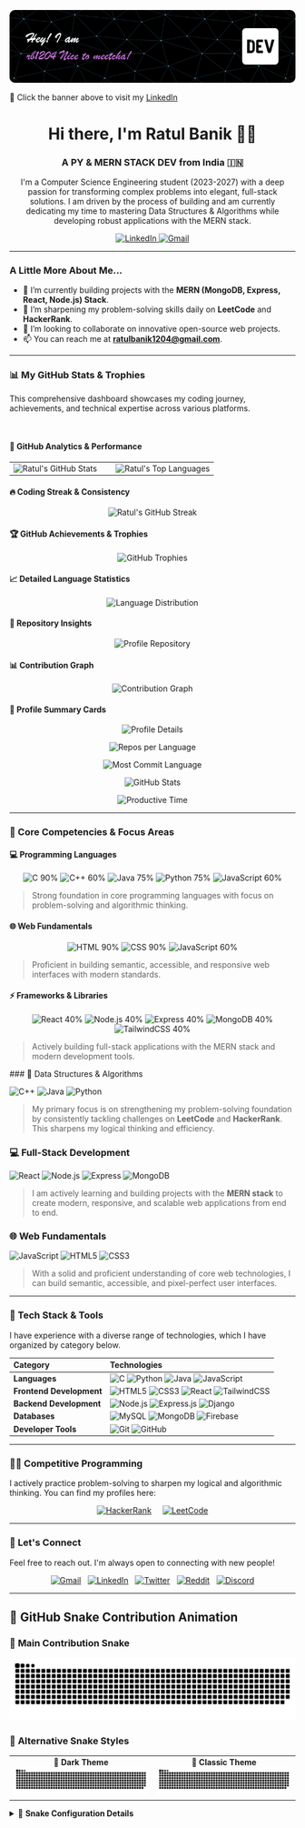 [![LinkedIn Banner](./banner_github.png)](https://www.linkedin.com/in/ratul-banik1204/)

🔗 Click the banner above to visit my [LinkedIn](https://www.linkedin.com/in/ratul-banik1204/)


<h1 align="center">Hi there, I'm Ratul Banik 👋🏼</h1>
<h3 align="center">A PY & MERN STACK DEV from India 🇮🇳</h3>

<p align="center">
  I'm a Computer Science Engineering student (2023-2027) with a deep passion for transforming complex problems into elegant, full-stack solutions. I am driven by the process of building and am currently dedicating my time to mastering Data Structures & Algorithms while developing robust applications with the MERN stack.
</p>

<p align="center">
  <a href="https://www.linkedin.com/in/ratul-banik1204/" target="_blank">
    <img src="https://img.shields.io/badge/LinkedIn-%230077B5.svg?style=for-the-badge&logo=linkedin&logoColor=white" alt="LinkedIn"/>
  </a>
  <a href="mailto:ratulbanik1204@gmail.com">
    <img src="https://img.shields.io/badge/Gmail-D14836?style=for-the-badge&logo=gmail&logoColor=white" alt="Gmail"/>
  </a>
</p>

---

### A Little More About Me...

* 🔭 I’m currently building projects with the **MERN (MongoDB, Express, React, Node.js) Stack**.
* 🌱 I’m sharpening my problem-solving skills daily on **LeetCode** and **HackerRank**.
* 👯 I’m looking to collaborate on innovative open-source web projects.
* 📫 You can reach me at **ratulbanik1204@gmail.com**.

---
### 📊 My GitHub Stats & Trophies

This comprehensive dashboard showcases my coding journey, achievements, and technical expertise across various platforms.

<br/>

#### 🚀 **GitHub Analytics & Performance**
<table width="100%">
  <tr>
    <td width="50%" valign="top">
      <img src="https://github-readme-stats.vercel.app/api?username=rbanik1204&show_icons=true&theme=tokyonight&hide_border=true&include_all_commits=true&count_private=true&border_radius=10&card_width=400" alt="Ratul's GitHub Stats" />
    </td>
    <td width="50%" valign="top">
      <img src="https://github-readme-stats.vercel.app/api/top-langs/?username=rbanik1204&layout=compact&theme=tokyonight&hide_border=true&langs_count=8&border_radius=10&card_width=400" alt="Ratul's Top Languages" />
    </td>
  </tr>
</table>

#### 🔥 **Coding Streak & Consistency**
<p align="center">
  <img src="https://github-readme-streak-stats.herokuapp.com/?user=rbanik1204&theme=tokyonight&hide_border=true&border_radius=10&card_width=800" alt="Ratul's GitHub Streak" />
</p>

#### 🏆 **GitHub Achievements & Trophies**
<p align="center">
  <img src="https://github-profile-trophy.vercel.app/?username=rbanik1204&theme=tokyonight&column=4&margin-w=15&margin-h=15&rank=SECRET,SSS,SS,S,AAA&title=MultiLanguage,Stars,Commits,Repositories" alt="GitHub Trophies" />
</p>

#### 📈 **Detailed Language Statistics**
<p align="center">
  <img src="https://github-readme-stats.vercel.app/api/top-langs/?username=rbanik1204&layout=donut&theme=tokyonight&hide_border=true&langs_count=8&border_radius=10&card_width=800&hide=html,css,scss,makefile" alt="Language Distribution" />
</p>

#### 🎯 **Repository Insights**
<p align="center">
  <img src="https://github-readme-stats.vercel.app/api/pin/?username=rbanik1204&repo=rbanik1204&theme=tokyonight&hide_border=true&border_radius=10" alt="Profile Repository" />
</p>

#### 📊 **Contribution Graph**
<p align="center">
  <img src="https://github-readme-activity-graph.vercel.app/graph?username=rbanik1204&theme=tokyonight&hide_border=true&area=true&area_color=1f1f23&line=61dafb&point=61dafb&color=61dafb&bg_color=0d1117&hide_title=true&radius=8" alt="Contribution Graph" />
</p>

#### 🏅 **Profile Summary Cards**
<p align="center">
  <img src="https://github-profile-summary-cards.vercel.app/api/cards/profile-details?username=rbanik1204&theme=tokyonight&hide_border=true&border_radius=10" alt="Profile Details" />
</p>

<p align="center">
  <img src="https://github-profile-summary-cards.vercel.app/api/cards/repos-per-language?username=rbanik1204&theme=tokyonight&hide_border=true&border_radius=10" alt="Repos per Language" />
</p>

<p align="center">
  <img src="https://github-profile-summary-cards.vercel.app/api/cards/most-commit-language?username=rbanik1204&theme=tokyonight&hide_border=true&border_radius=10" alt="Most Commit Language" />
</p>

<p align="center">
  <img src="https://github-profile-summary-cards.vercel.app/api/cards/stats?username=rbanik1204&theme=tokyonight&hide_border=true&border_radius=10" alt="GitHub Stats" />
</p>

<p align="center">
  <img src="https://github-profile-summary-cards.vercel.app/api/cards/productive-time?username=rbanik1204&theme=tokyonight&hide_border=true&border_radius=10&utcOffset=5.5" alt="Productive Time" />
</p>

---
### 🎯 Core Competencies & Focus Areas

#### 💻 Programming Languages
<p align="center">
  <img src="https://img.shields.io/badge/C-90%25-00599C?style=for-the-badge&logo=c&logoColor=white" alt="C 90%"/>
  <img src="https://img.shields.io/badge/C++-60%25-00599C?style=for-the-badge&logo=c%2B%2B&logoColor=white" alt="C++ 60%"/>
  <img src="https://img.shields.io/badge/Java-75%25-ED8B00?style=for-the-badge&logo=openjdk&logoColor=white" alt="Java 75%"/>
  <img src="https://img.shields.io/badge/Python-75%25-3776AB?style=for-the-badge&logo=python&logoColor=white" alt="Python 75%"/>
  <img src="https://img.shields.io/badge/JavaScript-60%25-F7DF1E?style=for-the-badge&logo=javascript&logoColor=black" alt="JavaScript 60%"/>
</p>

<blockquote>
  Strong foundation in core programming languages with focus on problem-solving and algorithmic thinking.
</blockquote>

#### 🌐 Web Fundamentals
<p align="center">
  <img src="https://img.shields.io/badge/HTML-90%25-E34F26?style=for-the-badge&logo=html5&logoColor=white" alt="HTML 90%"/>
  <img src="https://img.shields.io/badge/CSS-90%25-1572B6?style=for-the-badge&logo=css3&logoColor=white" alt="CSS 90%"/>
  <img src="https://img.shields.io/badge/JavaScript-60%25-F7DF1E?style=for-the-badge&logo=javascript&logoColor=black" alt="JavaScript 60%"/>
</p>

<blockquote>
  Proficient in building semantic, accessible, and responsive web interfaces with modern standards.
</blockquote>

#### ⚡ Frameworks & Libraries
<p align="center">
  <img src="https://img.shields.io/badge/React-40%25-61DAFB?style=for-the-badge&logo=react&logoColor=black" alt="React 40%"/>
  <img src="https://img.shields.io/badge/Node.js-40%25-339933?style=for-the-badge&logo=nodedotjs&logoColor=white" alt="Node.js 40%"/>
  <img src="https://img.shields.io/badge/Express-40%25-000000?style=for-the-badge&logo=express&logoColor=white" alt="Express 40%"/>
  <img src="https://img.shields.io/badge/MongoDB-40%25-47A248?style=for-the-badge&logo=mongodb&logoColor=white" alt="MongoDB 40%"/>
  <img src="https://img.shields.io/badge/TailwindCSS-40%25-38B2AC?style=for-the-badge&logo=tailwind-css&logoColor=white" alt="TailwindCSS 40%"/>
</p>

<blockquote>
  Actively building full-stack applications with the MERN stack and modern development tools.
</blockquote>
### 🚀 Data Structures & Algorithms
<p>
  <img src="https://img.shields.io/badge/C%2B%2B-00599C?style=for-the-badge&logo=c%2B%2B&logoColor=white" alt="C++"/>
  <img src="https://img.shields.io/badge/Java-ED8B00?style=for-the-badge&logo=openjdk&logoColor=white" alt="Java"/>
  <img src="https://img.shields.io/badge/Python-3776AB?style=for-the-badge&logo=python&logoColor=white" alt="Python"/>
</p>
<blockquote>
  My primary focus is on strengthening my problem-solving foundation by consistently tackling challenges on <strong>LeetCode</strong> and <strong>HackerRank</strong>. This sharpens my logical thinking and efficiency.
</blockquote>

### 💻 Full-Stack Development
<p>
  <img src="https://img.shields.io/badge/React-20232A?style=for-the-badge&logo=react&logoColor=61DAFB" alt="React"/>
  <img src="https://img.shields.io/badge/Node.js-339933?style=for-the-badge&logo=nodedotjs&logoColor=white" alt="Node.js"/>
  <img src="https://img.shields.io/badge/Express-000000?style=for-the-badge&logo=express&logoColor=white" alt="Express"/>
  <img src="https://img.shields.io/badge/MongoDB-47A248?style=for-the-badge&logo=mongodb&logoColor=white" alt="MongoDB"/>
</p>
<blockquote>
  I am actively learning and building projects with the <strong>MERN stack</strong> to create modern, responsive, and scalable web applications from end to end.
</blockquote>

### 🌐 Web Fundamentals
<p>
  <img src="https://img.shields.io/badge/JavaScript-F7DF1E?style=for-the-badge&logo=javascript&logoColor=black" alt="JavaScript"/>
  <img src="https://img.shields.io/badge/HTML5-E34F26?style=for-the-badge&logo=html5&logoColor=white" alt="HTML5"/>
  <img src="https://img.shields.io/badge/CSS3-1572B6?style=for-the-badge&logo=css3&logoColor=white" alt="CSS3"/>
</p>
<blockquote>
  With a solid and proficient understanding of core web technologies, I can build semantic, accessible, and pixel-perfect user interfaces.
</blockquote>

---

### 🧰 Tech Stack & Tools

I have experience with a diverse range of technologies, which I have organized by category below.

| Category | Technologies |
| :--- | :--- |
| **Languages** | <img src="https://img.shields.io/badge/C-%2300599C.svg?style=for-the-badge&logo=c&logoColor=white" alt="C"/> <img src="https://img.shields.io/badge/Python-%233776AB.svg?style=for-the-badge&logo=python&logoColor=white" alt="Python"/> <img src="https://img.shields.io/badge/Java-%23ED8B00.svg?style=for-the-badge&logo=openjdk&logoColor=white" alt="Java"/> <img src="https://img.shields.io/badge/JavaScript-%23F7DF1E.svg?style=for-the-badge&logo=javascript&logoColor=black" alt="JavaScript"/> |
| **Frontend Development** | <img src="https://img.shields.io/badge/HTML5-%23E34F26.svg?style=for-the-badge&logo=html5&logoColor=white" alt="HTML5"/> <img src="https://img.shields.io/badge/CSS3-%231572B6.svg?style=for-the-badge&logo=css3&logoColor=white" alt="CSS3"/> <img src="https://img.shields.io/badge/React-%2320232a.svg?style=for-the-badge&logo=react&logoColor=%2361DAFB" alt="React"/> <img src="https://img.shields.io/badge/TailwindCSS-%2338B2AC.svg?style=for-the-badge&logo=tailwind-css&logoColor=white" alt="TailwindCSS"/> |
| **Backend Development** | <img src="https://img.shields.io/badge/Node.js-%23339933.svg?style=for-the-badge&logo=nodedotjs&logoColor=white" alt="Node.js"/> <img src="https://img.shields.io/badge/Express.js-%23404d59.svg?style=for-the-badge&logo=express&logoColor=white" alt="Express.js"/> <img src="https://img.shields.io/badge/Django-%23092E20.svg?style=for-the-badge&logo=django&logoColor=white" alt="Django"/> |
| **Databases** | <img src="https://img.shields.io/badge/MySQL-%2300f.svg?style=for-the-badge&logo=mysql&logoColor=white" alt="MySQL"/> <img src="https://img.shields.io/badge/MongoDB-%234ea94b.svg?style=for-the-badge&logo=mongodb&logoColor=white" alt="MongoDB"/> <img src="https://img.shields.io/badge/Firebase-%23039BE5.svg?style=for-the-badge&logo=firebase" alt="Firebase"/> |
| **Developer Tools** | <img src="https://img.shields.io/badge/Git-%23F05033.svg?style=for-the-badge&logo=git&logoColor=white" alt="Git"/> <img src="https://img.shields.io/badge/GitHub-%23181717.svg?style=for-the-badge&logo=github&logoColor=white" alt="GitHub"/> |

---

### 👨‍💻 Competitive Programming

I actively practice problem-solving to sharpen my logical and algorithmic thinking. You can find my profiles here:

<p align="center">
  <a href="https://www.hackerrank.com/profile/ratulbanik2004"><img src="https://img.shields.io/badge/HackerRank-2EC866?style=for-the-badge&logo=HackerRank&logoColor=white" alt="HackerRank"></a>
  &nbsp;&nbsp;&nbsp;
  <a href="https://leetcode.com/u/r_b0412/"><img src="https://img.shields.io/badge/LeetCode-FFA116?style=for-the-badge&logo=LeetCode&logoColor=black" alt="LeetCode"></a>
</p>

---

### 🤝 Let's Connect

Feel free to reach out. I'm always open to connecting with new people!

<p align="center">
  <a href="mailto:ratulbanik1204@gmail.com"><img src="https://img.shields.io/badge/Gmail-D14836?style=for-the-badge&logo=gmail&logoColor=white" alt="Gmail"></a>
  &nbsp;
  <a href="https://www.linkedin.com/in/ratul-banik1204/"><img src="https://img.shields.io/badge/LinkedIn-%230077B5.svg?style=for-the-badge&logo=linkedin&logoColor=white" alt="LinkedIn"></a>
  &nbsp;
  <a href="https://x.com/r_banik1204"><img src="https://img.shields.io/badge/X-%231DA1F2.svg?style=for-the-badge&logo=x&logoColor=white" alt="Twitter"></a>
  &nbsp;
  <a href="https://www.reddit.com/user/AwareZookeepergame67/"><img src="https://img.shields.io/badge/Reddit-%23FF4500.svg?style=for-the-badge&logo=reddit&logoColor=white" alt="Reddit"></a>
  &nbsp;
  <a href="https://discordapp.com/users/ratul4756"><img src="https://img.shields.io/badge/Discord-%237289DA.svg?style=for-the-badge&logo=discord&logoColor=white" alt="Discord"></a>
</p>

---
## 🐍 GitHub Snake Contribution Animation

### 🌟 **Main Contribution Snake**
![GitHub Snake](https://raw.githubusercontent.com/Platane/snk/output/github-contribution-grid-snake.svg)

### 🎨 **Alternative Snake Styles**
<table width="100%">
  <tr>
    <td width="50%" align="center">
      <strong>🌊 Dark Theme</strong><br/>
      <img src="https://raw.githubusercontent.com/Platane/snk/output/github-contribution-grid-snake-dark.svg" alt="Dark Snake" width="400"/>
    </td>
    <td width="50%" align="center">
      <strong>🎨 Classic Theme</strong><br/>
      <img src="https://raw.githubusercontent.com/Platane/snk/output/github-contribution-grid-snake.svg" alt="Classic Snake" width="400"/>
    </td>
  </tr>
</table>

<details>
<summary>🔧 <strong>Snake Configuration Details</strong></summary>

This snake animation is generated automatically by GitHub Actions using the Platane/snk action:

- **Update Frequency**: Daily at midnight UTC
- **Themes Available**: Dark, Classic
- **Auto-Trigger**: Updates on every push to main branch
- **Simple & Reliable**: Streamlined workflow for consistent generation

[View Snake Workflow →](https://github.com/rbanik1204/rbanik1204/actions/workflows/snake.yml)

**Note**: The snake images will appear once the workflow runs successfully. You can manually trigger it from the Actions tab.

</details>

